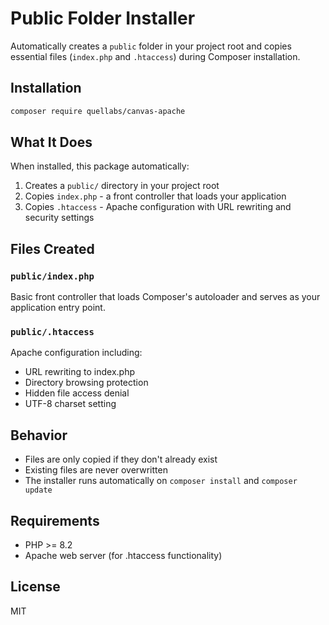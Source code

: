# Public Folder Installer

Automatically creates a `public` folder in your project root and copies essential files (`index.php` and `.htaccess`) during Composer installation.

## Installation

```bash
composer require quellabs/canvas-apache
```

## What It Does

When installed, this package automatically:

1. Creates a `public/` directory in your project root
2. Copies `index.php` - a front controller that loads your application
3. Copies `.htaccess` - Apache configuration with URL rewriting and security settings

## Files Created

### `public/index.php`
Basic front controller that loads Composer's autoloader and serves as your application entry point.

### `public/.htaccess`
Apache configuration including:
- URL rewriting to index.php
- Directory browsing protection
- Hidden file access denial
- UTF-8 charset setting

## Behavior

- Files are only copied if they don't already exist
- Existing files are never overwritten
- The installer runs automatically on `composer install` and `composer update`

## Requirements

- PHP >= 8.2
- Apache web server (for .htaccess functionality)

## License

MIT